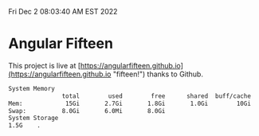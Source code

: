 Fri Dec  2 08:03:40 AM EST 2022

# Angular Fifteen


This project is live at [https://angularfifteen.github.io](https://angularfifteen.github.io "fifteen!") thanks to Github.

```bash
System Memory
               total        used        free      shared  buff/cache   available
Mem:            15Gi       2.7Gi       1.8Gi       1.0Gi        10Gi        11Gi
Swap:          8.0Gi       6.0Mi       8.0Gi
System Storage
1.5G	.
